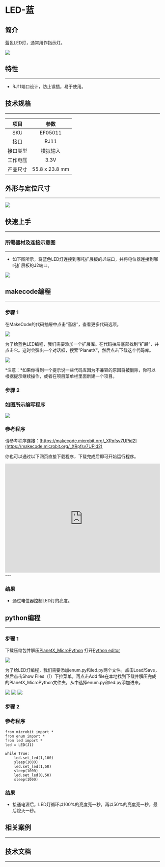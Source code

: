 # LED-蓝

## 简介
蓝色LED灯，通常用作指示灯。

![](./images/05011_01.png)

## 特性
---
- RJ11端口设计，防止误插，易于使用。
## 技术规格
---

项目 | 参数 
:-: | :-: 
SKU|EF05011
接口|RJ11
接口类型|模拟输入
工作电压|3.3V
产品尺寸|55.8 x 23.8 mm




## 外形与定位尺寸
---


![](./images/05011_02.png)


## 快速上手
---

### 所需器材及连接示意图
---

- 如下图所示，将蓝色LED灯连接到哪吒扩展板的J1端口，并将电位器连接到哪吒扩展板的J2端口。

![](./images/05011_03.png)

## makecode编程
---

### 步骤 1
在MakeCode的代码抽屉中点击“高级”，查看更多代码选项。

![](./images/05001_04.png)

为了给蓝色LED编程，我们需要添加一个扩展库。在代码抽屉底部找到“扩展”，并点击它。这时会弹出一个对话框，搜索”PlanetX“，然后点击下载这个代码库。

![](./images/05001_05.png)

*注意：*如果你得到一个提示说一些代码库因为不兼容的原因将被删除，你可以根据提示继续操作，或者在项目菜单栏里面新建一个项目。

### 步骤 2
### 如图所示编写程序

![](./images/05009_06.png)


### 参考程序
请参考程序连接：[https://makecode.microbit.org/_XRpfsv7UPid2](https://makecode.microbit.org/_XRpfsv7UPid2)

你也可以通过以下网页直接下载程序，下载完成后即可开始运行程序。

<div style="position:relative;height:0;padding-bottom:70%;overflow:hidden;"><iframe style="position:absolute;top:0;left:0;width:100%;height:100%;" src="https://makecode.microbit.org/#pub:_XRpfsv7UPid2" frameborder="0" sandbox="allow-popups allow-forms allow-scripts allow-same-origin"></iframe></div>  
---

### 结果
- 通过电位器控制LED灯的亮度。

## python编程
---


### 步骤 1
下载压缩包并解压[PlanetX_MicroPython](https://github.com/lionyhw/PlanetX_MicroPython/archive/master.zip)
打开[Python editor](https://python.microbit.org/v/2.0)

![](./images/05001_07.png)

为了给LED灯编程，我们需要添加enum.py和led.py两个文件。点击Load/Save，然后点击Show Files（1）下拉菜单，再点击Add file在本地找到下载并解压完成的PlanetX_MicroPython文件夹，从中选择enum.py和led.py添加进来。

![](./images/05001_08.png)
![](./images/05001_09.png)
![](./images/05009_10.png)

### 步骤 2
### 参考程序
```
from microbit import *
from enum import *
from led import *
led = LED(J1)

while True:
    led.set_led(1,100)
    sleep(1000)
    led.set_led(1,50)
    sleep(1000)
    led.set_led(0,50)
    sleep(1000)
```


### 结果
- 接通电源后，LED灯循环以100%的亮度亮一秒，再以50%的亮度亮一秒，最后熄灭一秒。
## 相关案例
---

## 技术文档
---

